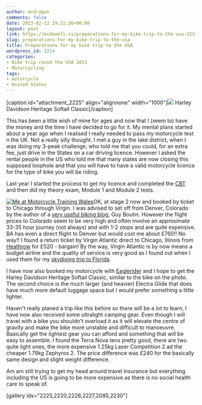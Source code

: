 ```yaml
---
author: mcdragon
comments: false
date: 2013-02-12 19:21:36+00:00
layout: post
link: https://mcdowell.si/preparations-for-my-bike-trip-to-the-usa-2214.html
slug: preparations-for-my-bike-trip-to-the-usa
title: Preparations for my bike trip to the USA
wordpress_id: 2214
categories:
- Bike trip round the USA 2013
- Motorcycling
tags:
- motorcycle
- United States
---
```


[caption id="attachment_2225" align="alignnone" width="1000"]![](https://dwlcvfkt1l4wn.cloudfront.net/2013/02/13-hd-heritage-softail-classic-bs.resized-1.jpg) Harley Davidson Heritage Softail Classic[/caption]

This has been a little wish of mine for ages and now that I (seem to) have the money and the time I have decided to go for it. My mental plans started about a year ago when I realised I really needed to pass my motorcycle test n the UK. Not a really silly thought. I met a guy in the lake district, when I was doing my 3-peak challenge, who told me that you could, for an extra fee, just drive in the States on a car driving licence.
However I asked the rental people in the US who told me that many states are now closing this supposed loophole and that you will have to have a valid motorcycle licence for the type of bike you will be riding.

Last year I started the process to get my licence and completed the [CBT](http://en.wikipedia.org/wiki/Compulsory_Basic_Training) and then did my theory exam, Module 1 and Module 2 tests.

[![Me at Motorcycle Training Wales](https://dwlcvfkt1l4wn.cloudfront.net/2012/04/WMT-1-300x225.jpg)](https://dwlcvfkt1l4wn.cloudfront.net/2012/04/WMT.jpg)OK, at stage 2 now and booked by ticket to Chicago through Virgin. I was advised to set off from Denver, Colorado by the author of a [very useful biking blog](http://www.bamarider.com/), Guy Boutin. However the flight prices to Colorado seem to be very high and often involve an approximate 33-35 hour journey (not always) and with 1-2 stops and are quite expensive. BA has even a direct flight to Denver but would cost me about £760!! No way!! I found a return ticket by Virgin Atlantic direct to Chicago, Illinois from [Heathrow](http://en.wikipedia.org/wiki/London_Heathrow_Airport) for £520 - bargain! By the way, Virgin Atlantic is by now means a budget airline and the quality of service is very good as I found out when I used them for my [skydiving trip to Florida](https://mcdowell.si/florida-here-i-will-come-68.html).

I have now also booked my motorcycle with [Eaglerider](http://www.eaglerider.com/) and I hope to get the Harley Davidson Heritage Softail Classic, similar to the bike on the photo. The second choice is the much larger (and heavier) Electra Glide that does have much more default luggage space but I would prefer something a little lighter.

Haven't really planed a trip like this before so there will be a lot to learn, I have now also received some ultralight camping gear. Even though I will travel with a bike you shouldn't overload it as it will elevate the centre of gravity and make the bike more unstable and difficult to manoeuvre. Basically get the lightest gear you can afford and something that will be easy to assemble. I found the Terra Nova tens pretty good, there are two quite light ones, the more expensive 1.25kg Laser Competition 2 ad the cheaper 1.79kg Zephyros 2. The price difference was £240 for the basically same design and slight weight difference.

Am am still trying to get my head around travel insurance but everything including the US is going to be more expensive as there is no social health care to speak of.

[gallery ids="2225,2220,2228,2227,2085,2230"]

